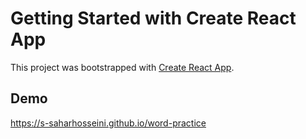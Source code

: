 # Getting Started with Create React App

This project was bootstrapped with [Create React App](https://github.com/facebook/create-react-app).

## Demo
https://s-saharhosseini.github.io/word-practice
